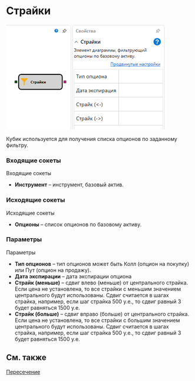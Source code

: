 # Страйки

![Designer Derivatives 00](../images/Designer_Derivatives_00.png)

Кубик используется для получения списка опционов по заданному фильтру.

### Входящие сокеты

Входящие сокеты

- **Инструмент** – инструмент, базовый актив.

### Исходящие сокеты

Исходящие сокеты

- **Опционы** – список опционов по базовому активу.

### Параметры

Параметры

- **Тип опционов** – тип опционов может быть Колл (опцион на покупку) или Пут (опцион на продажу).
- **Дата экспирации** – дата экспирации опциона
- **Страйк (меньше)** – сдвиг влево (меньше) от центрального страйка. Если цена не установлена, то все страйки с меньшим значением центрального будут использованы. Сдвиг считается в шагах страйка, например, если шаг страйка 500 у.е., то сдвиг равный 3 будет равняться 1500 у.е.
- **Страйк (больше)** – сдвиг вправо (больше) от центрального страйка. Если цена не установлена, то все страйки с большим значением центрального будут использованы. Сдвиг считается в шагах страйка, например, если шаг страйка 500 у.е., то сдвиг равный 3 будет равняться 1500 у.е.

## См. также

[Пересечение](Designer_Crossing.md)
